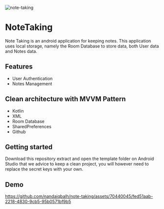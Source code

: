 ![note-taking](https://github.com/nandaiqbalh/note-taking/assets/70440045/5cbe8ceb-2ce3-4cb0-a9f7-e2f5b6801be8)

# NoteTaking
Note Taking is an android application for keeping notes. This application uses local storage, namely the Room Database to store data, both User data and Notes data. 

## Features
- User Authentication
- Notes Management

## Clean architecture with MVVM Pattern
- Kotlin
- XML
- Room Database
- SharedPreferences
- Github

## Getting started
Download this repository extract and open the template folder on Android Studio
that we advice to keep a clean project, you will however need to replace the secret keys with your own.

## Demo
https://github.com/nandaiqbalh/note-taking/assets/70440045/fed51aab-2218-4830-9cb5-95b0571bf9b5

